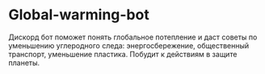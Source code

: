 # Global-warming-bot
Дискорд бот поможет понять глобальное потепление и даст советы по уменьшению углеродного следа: энергосбережение, общественный транспорт, уменьшение пластика. Побудит к действиям в защите планеты.
